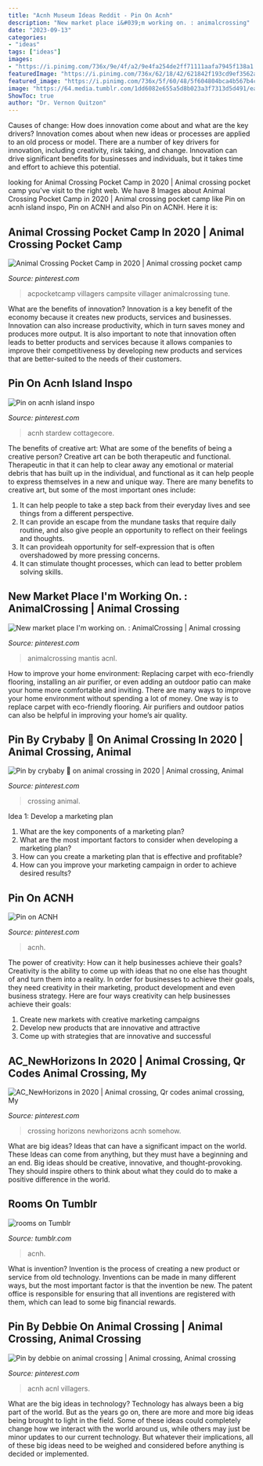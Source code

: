 ```yaml
---
title: "Acnh Museum Ideas Reddit - Pin On Acnh"
description: "New market place i&#039;m working on. : animalcrossing"
date: "2023-09-13"
categories:
- "ideas"
tags: ["ideas"]
images:
- "https://i.pinimg.com/736x/9e/4f/a2/9e4fa254de2ff71111aafa7945f138a1.jpg"
featuredImage: "https://i.pinimg.com/736x/62/18/42/621842f193cd9ef3562af975a553c6a6.jpg"
featured_image: "https://i.pinimg.com/736x/5f/60/48/5f604804bca4b567b4c4d507c1a72f70.jpg"
image: "https://64.media.tumblr.com/1dd6082e655a5d8b023a3f7313d5d491/eaf7d49529e6ea85-57/s640x960/b09dd33ac5751fdcd7d2335aad898d4274ad65ba.jpg"
ShowToc: true
author: "Dr. Vernon Quitzon"
---
```



Causes of change: How does innovation come about and what are the key drivers?
Innovation comes about when new ideas or processes are applied to an old process or model. There are a number of key drivers for innovation, including creativity, risk taking, and change. Innovation can drive significant benefits for businesses and individuals, but it takes time and effort to achieve this potential.

	

		
looking for Animal Crossing Pocket Camp in 2020 | Animal crossing pocket camp you've visit to the right web. We have 8 Images about Animal Crossing Pocket Camp in 2020 | Animal crossing pocket camp like Pin on acnh island inspo, Pin on ACNH and also Pin on ACNH. Here it is:
		
    
## Animal Crossing Pocket Camp In 2020 | Animal Crossing Pocket Camp

<img loading=lazy src="https://i.pinimg.com/736x/cb/f3/02/cbf3023e8b0e69919c0aeb00e9ec7938.jpg" onerror="this.onerror=null;this.src='https://tse1.mm.bing.net/th?id=OIP.akXjlqZT6rVqIUqyb5niTwHaJS&amp;pid=15.1';" alt="Animal Crossing Pocket Camp in 2020 | Animal crossing pocket camp">

_Source: pinterest.com_

>acpocketcamp villagers campsite villager animalcrossing tune. 

	

What are the benefits of innovation?
Innovation is a key benefit of the economy because it creates new products, services and businesses. Innovation can also increase productivity, which in turn saves money and produces more output. It is also important to note that innovation often leads to better products and services because it allows companies to improve their competitiveness by developing new products and services that are better-suited to the needs of their customers.

    
## Pin On Acnh Island Inspo

<img loading=lazy src="https://i.pinimg.com/736x/9e/4f/a2/9e4fa254de2ff71111aafa7945f138a1.jpg" onerror="this.onerror=null;this.src='https://tse1.mm.bing.net/th?id=OIP.lpeUH_6f-4e9trf0h9PdmQHaEK&amp;pid=15.1';" alt="Pin on acnh island inspo">

_Source: pinterest.com_

>acnh stardew cottagecore. 

	

The benefits of creative art: What are some of the benefits of being a creative person?
Creative art can be both therapeutic and functional. Therapeutic in that it can help to clear away any emotional or material debris that has built up in the individual, and functional as it can help people to express themselves in a new and unique way. There are many benefits to creative art, but some of the most important ones include: 
1. It can help people to take a step back from their everyday lives and see things from a different perspective.
2. It can provide an escape from the mundane tasks that require daily routine, and also give people an opportunity to reflect on their feelings and thoughts. 
3. It can provideah opportunity for self-expression that is often overshadowed by more pressing concerns. 
4. It can stimulate thought processes, which can lead to better problem solving skills.

    
## New Market Place I&#039;m Working On. : AnimalCrossing | Animal Crossing

<img loading=lazy src="https://i.pinimg.com/736x/62/18/42/621842f193cd9ef3562af975a553c6a6.jpg" onerror="this.onerror=null;this.src='https://tse2.mm.bing.net/th?id=OIP.NLgRlMRFQPBVuveD3zo3iAHaEK&amp;pid=15.1';" alt="New market place I&#039;m working on. : AnimalCrossing | Animal crossing">

_Source: pinterest.com_

>animalcrossing mantis acnl. 

	

How to improve your home environment: Replacing carpet with eco-friendly flooring, installing an air purifier, or even adding an outdoor patio can make your home more comfortable and inviting.
There are many ways to improve your home environment without spending a lot of money. One way is to replace carpet with eco-friendly flooring. Air purifiers and outdoor patios can also be helpful in improving your home’s air quality.

    
## Pin By Crybaby 🔪 On Animal Crossing In 2020 | Animal Crossing, Animal

<img loading=lazy src="https://i.pinimg.com/736x/c1/51/87/c15187badf77989196839128bf1556c8.jpg" onerror="this.onerror=null;this.src='https://tse3.mm.bing.net/th?id=OIP.8sczgNyYh0DTBNssXfJwEgHaGT&amp;pid=15.1';" alt="Pin by crybaby 🔪 on animal crossing in 2020 | Animal crossing, Animal">

_Source: pinterest.com_

>crossing animal. 

	

Idea 1: Develop a marketing plan
1. What are the key components of a marketing plan? 
2. What are the most important factors to consider when developing a marketing plan? 
3. How can you create a marketing plan that is effective and profitable? 
4. How can you improve your marketing campaign in order to achieve desired results?

    
## Pin On ACNH

<img loading=lazy src="https://i.pinimg.com/736x/5f/60/48/5f604804bca4b567b4c4d507c1a72f70.jpg" onerror="this.onerror=null;this.src='https://tse2.mm.bing.net/th?id=OIP.0rxhTe7PVFM18xTmFHTzNQHaHa&amp;pid=15.1';" alt="Pin on ACNH">

_Source: pinterest.com_

>acnh. 

	

The power of creativity: How can it help businesses achieve their goals?
Creativity is the ability to come up with ideas that no one else has thought of and turn them into a reality. In order for businesses to achieve their goals, they need creativity in their marketing, product development and even business strategy. Here are four ways creativity can help businesses achieve their goals: 
1. Create new markets with creative marketing campaigns 
2. Develop new products that are innovative and attractive 
3. Come up with strategies that are innovative and successful 

    
## AC_NewHorizons In 2020 | Animal Crossing, Qr Codes Animal Crossing, My

<img loading=lazy src="https://i.pinimg.com/736x/ad/f4/74/adf4746922335018f7fe29b84884ac95.jpg" onerror="this.onerror=null;this.src='https://tse2.mm.bing.net/th?id=OIP.wGxxG3aRDdFtKLB3p0r1KQHaGH&amp;pid=15.1';" alt="AC_NewHorizons in 2020 | Animal crossing, Qr codes animal crossing, My">

_Source: pinterest.com_

>crossing horizons newhorizons acnh somehow. 

	

What are big ideas? Ideas that can have a significant impact on the world. These Ideas can come from anything, but they must have a beginning and an end. Big ideas should be creative, innovative, and thought-provoking. They should inspire others to think about what they could do to make a positive difference in the world.

    
## Rooms On Tumblr

<img loading=lazy src="https://64.media.tumblr.com/1dd6082e655a5d8b023a3f7313d5d491/eaf7d49529e6ea85-57/s640x960/b09dd33ac5751fdcd7d2335aad898d4274ad65ba.jpg" onerror="this.onerror=null;this.src='https://tse4.mm.bing.net/th?id=OIP.2gZxCFI0VApR2jv1JaNgTgHaEK&amp;pid=15.1';" alt="rooms on Tumblr">

_Source: tumblr.com_

>acnh. 

	

What is invention?
Invention is the process of creating a new product or service from old technology. Inventions can be made in many different ways, but the most important factor is that the invention be new. 
The patent office is responsible for ensuring that all inventions are registered with them, which can lead to some big financial rewards.

    
## Pin By Debbie On Animal Crossing | Animal Crossing, Animal Crossing

<img loading=lazy src="https://i.pinimg.com/736x/4b/2a/a4/4b2aa48da8aeddbd3d6a72cd98fb072d.jpg" onerror="this.onerror=null;this.src='https://tse2.mm.bing.net/th?id=OIP.lSlgJAsfI6TfjeJBU8eVigHaEK&amp;pid=15.1';" alt="Pin by debbie on animal crossing | Animal crossing, Animal crossing">

_Source: pinterest.com_

>acnh acnl villagers. 

	

What are the big ideas in technology?
Technology has always been a big part of the world. But as the years go on, there are more and more big ideas being brought to light in the field. Some of these ideas could completely change how we interact with the world around us, while others may just be minor updates to our current technology. But whatever their implications, all of these big ideas need to be weighed and considered before anything is decided or implemented.

